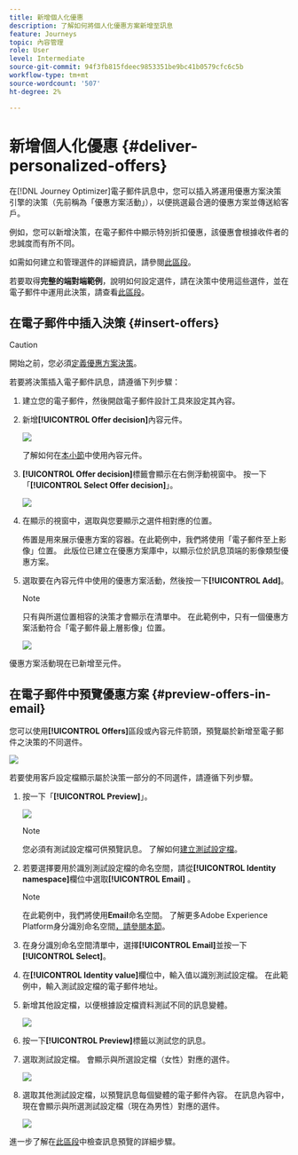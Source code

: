 ```yaml
---
title: 新增個人化優惠
description: 了解如何將個人化優惠方案新增至訊息
feature: Journeys
topic: 內容管理
role: User
level: Intermediate
source-git-commit: 94f3fb815fdeec9853351be9bc41b0579cfc6c5b
workflow-type: tm+mt
source-wordcount: '507'
ht-degree: 2%

---
```


# 新增個人化優惠 {#deliver-personalized-offers}

在[!DNL Journey Optimizer]電子郵件訊息中，您可以插入將運用優惠方案決策引擎的決策（先前稱為「優惠方案活動」），以便挑選最合適的優惠方案並傳送給客戶。

例如，您可以新增決策，在電子郵件中顯示特別折扣優惠，該優惠會根據收件者的忠誠度而有所不同。

如需如何建立和管理選件的詳細資訊，請參閱[此區段](offers/get-started/starting-offer-decisioning.md)。

若要取得&#x200B;**完整的端對端範例**，說明如何設定選件，請在決策中使用這些選件，並在電子郵件中運用此決策，請查看[此區段](offers/offers-e2e.md#insert-decision-in-email)。


## 在電子郵件中插入決策 {#insert-offers}

>[!CAUTION]
>
>開始之前，您必須[定義優惠方案決策](offers/offer-activities/create-offer-activities.md)。

若要將決策插入電子郵件訊息，請遵循下列步驟：

1. 建立您的電子郵件，然後開啟電子郵件設計工具來設定其內容。

1. 新增&#x200B;**[!UICONTROL Offer decision]**&#x200B;內容元件。

   ![](assets/deliver-offer-component.png)

   了解如何在[本小節](content-components.md)中使用內容元件。

1. **[!UICONTROL Offer decision]**&#x200B;標籤會顯示在右側浮動視窗中。 按一下「**[!UICONTROL Select Offer decision]**」。

   ![](assets/deliver-offer-tab.png)

1. 在顯示的視窗中，選取與您要顯示之選件相對應的位置。

   [](offers/offer-library/creating-placements.md) 佈置是用來展示優惠方案的容器。在此範例中，我們將使用「電子郵件至上影像」位置。 此版位已建立在優惠方案庫中，以顯示位於訊息頂端的影像類型優惠方案。

1. 選取要在內容元件中使用的優惠方案活動，然後按一下&#x200B;**[!UICONTROL Add]**。

   >[!NOTE]
   >
   >只有與所選位置相容的決策才會顯示在清單中。 在此範例中，只有一個優惠方案活動符合「電子郵件最上層影像」位置。

   ![](assets/deliver-offer-placement.png)

優惠方案活動現在已新增至元件。


## 在電子郵件中預覽優惠方案 {#preview-offers-in-email}

您可以使用&#x200B;**[!UICONTROL Offers]**&#x200B;區段或內容元件箭頭，預覽屬於新增至電子郵件之決策的不同選件。

![](assets/deliver-offer-preview.png)

若要使用客戶設定檔顯示屬於決策一部分的不同選件，請遵循下列步驟。

1. 按一下「**[!UICONTROL Preview]**」。

   ![](assets/deliver-offer-preview-button.png)

   >[!NOTE]
   >
   >您必須有測試設定檔可供預覽訊息。 了解如何[建立測試設定檔](building-journeys/creating-test-profiles.md)。

1. 若要選擇要用於識別測試設定檔的命名空間，請從&#x200B;**[!UICONTROL Identity namespace]**&#x200B;欄位中選取&#x200B;**[!UICONTROL Email]** 。

   >[!NOTE]
   >
   >在此範例中，我們將使用&#x200B;**Email**&#x200B;命名空間。 了解更多Adobe Experience Platform身分識別命名空間[，請參閱本節](https://experienceleague.adobe.com/docs/experience-platform/identity/namespaces.html?lang=en#getting-started)。

1. 在身分識別命名空間清單中，選擇&#x200B;**[!UICONTROL Email]**&#x200B;並按一下&#x200B;**[!UICONTROL Select]**。

1. 在&#x200B;**[!UICONTROL Identity value]**&#x200B;欄位中，輸入值以識別測試設定檔。 在此範例中，輸入測試設定檔的電子郵件地址。

   <!--For example enter smith@adobe.com and click the **[!UICONTROL Add profile]** button.-->

1. 新增其他設定檔，以便根據設定檔資料測試不同的訊息變體。

   ![](assets/deliver-offer-test-profiles.png)

1. 按一下&#x200B;**[!UICONTROL Preview]**&#x200B;標籤以測試您的訊息。

1. 選取測試設定檔。 會顯示與所選設定檔（女性）對應的選件。

   ![](assets/deliver-offer-test-profile-female-preview.png)

1. 選取其他測試設定檔，以預覽訊息每個變體的電子郵件內容。 在訊息內容中，現在會顯示與所選測試設定檔（現在為男性）對應的選件。

   ![](assets/deliver-offer-test-profile-male-preview.png)

進一步了解在[此區段](#preview-your-messages)中檢查訊息預覽的詳細步驟。

